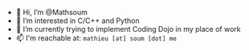 - 👋 Hi, I’m @Mathsoum
- 👀 I’m interested in C/C++ and Python
- 🌱 I’m currently trying to implement Coding Dojo in my place of work
- 📫 I'm reachable at: `mathieu [at] soum [dot] me`

<!---
Mathsoum/Mathsoum is a ✨ special ✨ repository because its `README.md` (this file) appears on your GitHub profile.
You can click the Preview link to take a look at your changes.
--->
